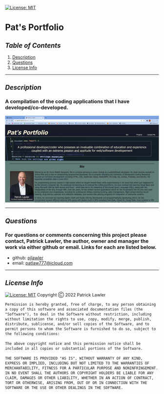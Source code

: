 
 [![License: MIT](https://img.shields.io/badge/License-MIT-yellow.svg)](https://opensource.org/licenses/MIT)
 # Pat's Portfolio
 ## *Table of Contents*
1. [Description](#description)
2. [Questions](#questions)
3. [License Info](#license-info)

 _ _ _
 ## *Description*
 ### A compilation of the coding applications that I have developed/co-developed. 
 ![Screen Shot](./assets/images/screen-shot.png)
 _ _ _
 
 
 
 
 ## *Questions*
 ###   For questions or comments concerning this project please contact, Patrick Lawler, the author, owner and manager the work via either github or email. Links for each are listed below.
 - github: [pjlawler](https://github.com/pjlawler)
 - email: patlaw777@icloud.com
 _ _ _
 ## *License Info*
  [![License: MIT](https://img.shields.io/badge/License-MIT-yellow.svg)](https://opensource.org/licenses/MIT)  Copyright Ⓒ 2022 Patrick Lawler
      
    Permission is hereby granted, free of charge, to any person obtaining a copy of this software and associated documentation files (the "Software"), to deal in the Software without restriction, including without limitation the rights to use, copy, modify, merge, publish, distribute, sublicense, and/or sell copies of the Software, and to permit persons to whom the Software is furnished to do so, subject to the following conditions:
    
    The above copyright notice and this permission notice shall be included in all copies or substantial portions of the Software.
    
    THE SOFTWARE IS PROVIDED "AS IS", WITHOUT WARRANTY OF ANY KIND, EXPRESS OR IMPLIED, INCLUDING BUT NOT LIMITED TO THE WARRANTIES OF MERCHANTABILITY, FITNESS FOR A PARTICULAR PURPOSE AND NONINFRINGEMENT. IN NO EVENT SHALL THE AUTHORS OR COPYRIGHT HOLDERS BE LIABLE FOR ANY CLAIM, DAMAGES OR OTHER LIABILITY, WHETHER IN AN ACTION OF CONTRACT, TORT OR OTHERWISE, ARISING FROM, OUT OF OR IN CONNECTION WITH THE SOFTWARE OR THE USE OR OTHER DEALINGS IN THE SOFTWARE.